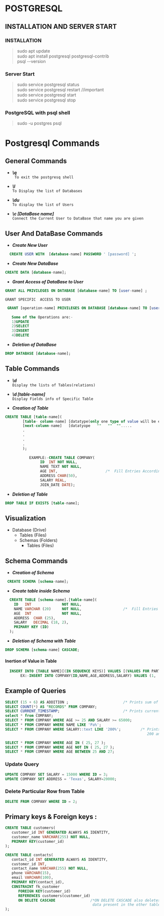 # POSTGRESQL 
 
 ## INSTALLATION AND SERVER START
   ### INSTALLATION
>sudo apt update<br/>
>sudo apt install postgresql postgresql-contrib<br/>
>psql --version
### Server Start
>sudo service postgresql status<br/>
>sudo service postgresql restart  //important <br/>
>sudo service postgresql start <br/>
>sudo service postgresql stop
###  PostgreSQL with psql shell
>sudo -u postgres psql


# Postgresql Commands

## General Commands
 
 - ***\q***   <br/> ` To exit the postgresq shell`
  
  - ***\l*** <br/> `To Display the list of Databases `

  - ***\du*** <br/> ` To display the list of Users `

  - ***\c [DataBase name]*** <br/>  `Connect the Current User to DataBase that name you are given`
  


 ## User And DataBase Commands
  
  - ***Create New User*** <br/>
  ```sql
    CREATE USER WITH  [database-name] PASSWORD ' [password] ';
  ```

- ***Create New DataBase***<br/>
```sql 
CREATE DATA [database-name];
```
- ***Grant Access of DataBase to User***<br/>
```sql
GRANT ALL PRIVILEGES ON DATABASE [database-name] TO [user-name] ; 
 ```
 `GRANT SPECIFIC  ACCESS TO USER `
 ```sql
  GRANT [operation-name] PRIVILEGES ON DATABASE [database-name] TO [user-name] ;
        
    Some of the Operations are:-
    1)UPDATE
    2)SELECT
    3)INSERT
    4)DELETE
```  

-  ***Deletion of DataBase***
```sql
DROP DATABASE [database-name];
```
 

## Table Commands

 - ***\d***<br/> `Display the lists of Tables(relations) `
 - ***\d   [table-name]*** <br/> `Display Fields info of Specific Table `

- ***Creation of Table*** 
```sql
CREATE TABLE [table-name](
        [table- column-name] [datatype(only one type of value will be embedded)] NOT NULLL,
        [next-column-name]   [datatyope   ""   ""  "".....                   ...],
        .
        .
        .             
        .
        );
     
           EXAMPLE:-CREATE TABLE COMPANY(
                ID  INT NOT NULL,
                NAME TEXT NOT NULL,
                AGE INT,                      /*  Fill Entries According to yourself. */
                ADDRESS CHAR(50),
                SALARY REAL,
                JOIN_DATE DATE);                                     
```

- ***Deletion of Table***
```sql
DROP TABLE IF EXISTS [table-name];
```


## Visualization 

- Database (Drive)
  - Tables (Files)
  - Schemas (Folders)
    - Tables (Files)


## Schema Commands

 - ***Creation of Schema*** <br/> 
 ```sql
  CREATE SCHEMA [schema-name];
  ```

  - ***Create table inside Schema***
  ```sql
    CREATE TABLE [schema-name].[table-name](
      ID   INT              NOT NULL,
      NAME VARCHAR (20)     NOT NULL,                   /*  Fill Entries According to yourself. */
      AGE  INT              NOT NULL,
      ADDRESS  CHAR (25),
      SALARY   DECIMAL (18, 2),
      PRIMARY KEY (ID)
    );
  ```

  - ***Deletion of Schema with Table***
  ```sql 
  DROP SCHEMA [schema-name] CASCADE;
  ```

#### Inertion of Value in Table

```sql
  INSERT INTO {TABLE NAME}[(IN SEQUENCE KEYS)] VALUES [(VALUES FOR PARTICULAR KEY)]
       EX:-INSERT INTO COMPANY(ID,NAME,AGE,ADDRESS,SALARY) VALUES (1, 'PAUL', 32, 'Texas', 1000.00);

```

## Example of Queries
```sql
SELECT (15 + 6) AS ADDITION ;                         /* Prints sum of 15 and 6 in column addition */
SELECT COUNT(*) AS "RECORDS" FROM COMPANY;
SELECT CURRENT_TIMESTAMP;                             /* Prints current time */
select * from COMPANY;
SELECT * FROM COMPANY WHERE AGE >= 25 AND SALARY >= 65000;
SELECT * FROM COMPANY WHERE NAME LIKE 'Pa%';
SELECT * FROM COMPANY WHERE SALARY::text LIKE '200%';         /* Prints all rows in which slary starts with
                                                                 200 and convert salary column type to text */

SELECT * FROM COMPANY WHERE AGE IN ( 25, 27 );
SELECT * FROM COMPANY WHERE AGE NOT IN ( 25, 27 );
SELECT * FROM COMPANY WHERE AGE BETWEEN 25 AND 27;
```

### Update Query
```sql
UPDATE COMPANY SET SALARY = 15000 WHERE ID = 3;
UPDATE COMPANY SET ADDRESS = 'Texas', SALARY=20000;
```
### Delete Particular Row from Table
```sql
DELETE FROM COMPANY WHERE ID = 2;
```

## Primary keys & Foreign keys :

```sql
CREATE TABLE customers(
   customer_id INT GENERATED ALWAYS AS IDENTITY,
   customer_name VARCHAR(255) NOT NULL,
   PRIMARY KEY(customer_id)
);

CREATE TABLE contacts(
   contact_id INT GENERATED ALWAYS AS IDENTITY,
   customer_id INT,
   contact_name VARCHAR(255) NOT NULL,
   phone VARCHAR(15),
   email VARCHAR(100),
   PRIMARY KEY(contact_id),
   CONSTRAINT fk_customer
      FOREIGN KEY(customer_id)
	  REFERENCES customers(customer_id)
	  ON DELETE CASCADE                /*ON DELETE CASCADE also deletes the reference
                                        data present in the other table*/
);
```